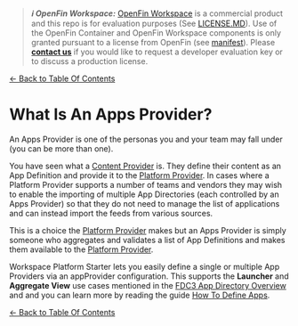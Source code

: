 > **_:information_source: OpenFin Workspace:_** [OpenFin Workspace](https://www.openfin.co/workspace/) is a commercial product and this repo is for evaluation purposes (See [LICENSE.MD](../LICENSE.MD)). Use of the OpenFin Container and OpenFin Workspace components is only granted pursuant to a license from OpenFin (see [manifest](../public/manifest.fin.json)). Please [**contact us**](https://www.openfin.co/workspace/poc/) if you would like to request a developer evaluation key or to discuss a production license.

[<- Back to Table Of Contents](../README.md)

# What Is An Apps Provider?

An Apps Provider is one of the personas you and your team may fall under (you can be more than one).

You have seen what a [Content Provider](./what-is-a-content-provider.md) is. They define their content as an App Definition and provide it to the [Platform Provider](./what-is-a-platform-provider.md). In cases where a Platform Provider supports a number of teams and vendors they may wish to enable the importing of multiple App Directories (each controlled by an Apps Provider) so that they do not need to manage the list of applications and can instead import the feeds from various sources.

This is a choice the [Platform Provider](./what-is-a-platform-provider.md) makes but an Apps Provider is simply someone who aggregates and validates a list of App Definitions and makes them available to the [Platform Provider](./what-is-a-platform-provider.md).

Workspace Platform Starter lets you easily define a single or multiple App Providers via an appProvider configuration. This supports the **Launcher** and **Aggregate View** use cases mentioned in the [FDC3 App Directory Overview](https://fdc3.finos.org/docs/app-directory/overview) and and you can learn more by reading the guide [How To Define Apps](./how-to-define-apps.md).

[<- Back to Table Of Contents](../README.md)

